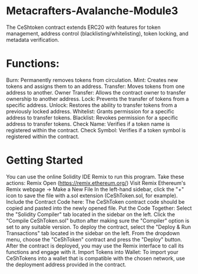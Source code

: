 # Metacrafters-Avalanche-Module3
The CeShtoken contract extends ERC20 with features for token management, address control (blacklisting/whitelisting), token locking, and metadata verification.
# Functions:
Burn: Permanently removes tokens from circulation.
Mint: Creates new tokens and assigns them to an address.
Transfer: Moves tokens from one address to another.
Owner Transfer: Allows the contract owner to transfer ownership to another address.
Lock: Prevents the transfer of tokens from a specific address.
Unlock: Restores the ability to transfer tokens from a previously locked address.
Whitelist: Grants permission for a specific address to transfer tokens.
Blacklist: Revokes permission for a specific address to transfer tokens.
Check Name: Verifies if a token name is registered within the contract.
Check Symbol: Verifies if a token symbol is registered within the contract.
# Getting Started
You can use the online Solidity IDE Remix to run this program. Take these actions:
Remix Open (https://remix.ethereum.org/)
Visit Remix Ethereum's Remix webpage -> Make a New File
In the left-hand sidebar, click the "+" icon to save the file with a.sol extension (CeShToken.sol, for example).
Include the Contract Code here: The CeShToken contract code should be copied and pasted into the newly opened file.
Put the Code Together: Select the "Solidity Compiler" tab located in the sidebar on the left. Click the "Compile CeShToken.sol" button after making sure the "Compiler" option is set to any suitable version.
To deploy the contract, select the "Deploy & Run Transactions" tab located in the sidebar on the left. From the dropdown menu, choose the "CeShToken" contract and press the "Deploy" button.
After the contract is deployed, you may use the Remix interface to call its functions and engage with it.
Import Tokens into Wallet: To import your CeShTokens into a wallet that is compatible with the chosen network, use the deployment address provided in the contract.



